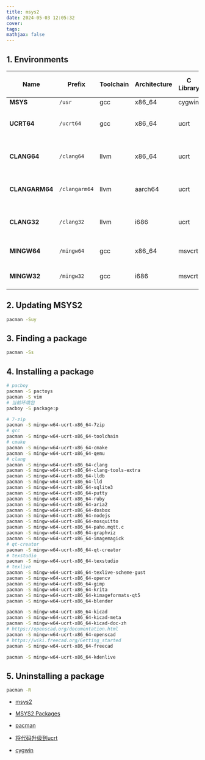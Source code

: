 ```yaml
---
title: msys2
date: 2024-05-03 12:05:32
cover: 
tags: 
mathjax: false
---
```


<!-- more -->
## 1. Environments
  
| Name           | Prefix        | Toolchain | Architecture | C Library | C++ Library | Package prefix           | pacboy Package suffix |
| -------------- | ------------- | --------- | ------------ | --------- | ----------- | ------------------------ | --------------------- |
| **MSYS**       | `/usr`        | gcc       | x86_64       | cygwin    | libstdc++   |                          |                       |
| **UCRT64**     | `/ucrt64`     | gcc       | x86_64       | ucrt      | libstdc++   | mingw-w64-ucrt-x86_64-   | u                     |
| **CLANG64**    | `/clang64`    | llvm      | x86_64       | ucrt      | libc++      | mingw-w64-clang-x86_64-  | c                     |
| **CLANGARM64** | `/clangarm64` | llvm      | aarch64      | ucrt      | libc++      | mingw-w64-clang-aarch64- | a                     |
| **CLANG32**    | `/clang32`    | llvm      | i686         | ucrt      | libc++      | mingw-w64-clang-i686-    | z                     |
| **MINGW64**    | `/mingw64`    | gcc       | x86_64       | msvcrt    | libstdc++   | mingw-w64-x86_64-        | x                     |
| **MINGW32**    | `/mingw32`    | gcc       | i686         | msvcrt    | libstdc++   | mingw-w64-i686-          | i                     |

## 2. Updating MSYS2
```sh
pacman -Suy
```

## 3. Finding a package
```sh
pacman -Ss
```

## 4. Installing a package
```sh
# pacboy
pacman -S pactoys
pacman -S vim
# 当前环境包
pacboy -S package:p

# 7-zip
pacman -S mingw-w64-ucrt-x86_64-7zip
# gcc
pacman -S mingw-w64-ucrt-x86_64-toolchain
# cmake
pacman -S mingw-w64-ucrt-x86_64-cmake
pacman -S mingw-w64-ucrt-x86_64-qemu
# clang
pacman -S mingw-w64-ucrt-x86_64-clang
pacman -S mingw-w64-ucrt-x86_64-clang-tools-extra
pacman -S mingw-w64-ucrt-x86_64-lldb
pacman -S mingw-w64-ucrt-x86_64-lld
pacman -S mingw-w64-ucrt-x86_64-sqlite3
pacman -S mingw-w64-ucrt-x86_64-putty
pacman -S mingw-w64-ucrt-x86_64-ruby
pacman -S mingw-w64-ucrt-x86_64-aria2
pacman -S mingw-w64-ucrt-x86_64-dosbox
pacman -S mingw-w64-ucrt-x86_64-nodejs
pacman -S mingw-w64-ucrt-x86_64-mosquitto
pacman -S mingw-w64-ucrt-x86_64-paho.mqtt.c
pacman -S mingw-w64-ucrt-x86_64-graphviz
pacman -S mingw-w64-ucrt-x86_64-imagemagick
# qt-creator
pacman -S mingw-w64-ucrt-x86_64-qt-creator
# texstudio
pacman -S mingw-w64-ucrt-x86_64-texstudio
# texlive
pacman -S mingw-w64-ucrt-x86_64-texlive-scheme-gust
pacman -S mingw-w64-ucrt-x86_64-opencv
pacman -S mingw-w64-ucrt-x86_64-gimp
pacman -S mingw-w64-ucrt-x86_64-krita
pacman -S mingw-w64-ucrt-x86_64-kimageformats-qt5
pacman -S mingw-w64-ucrt-x86_64-blender

pacman -S mingw-w64-ucrt-x86_64-kicad
pacman -S mingw-w64-ucrt-x86_64-kicad-meta
pacman -S mingw-w64-ucrt-x86_64-kicad-doc-zh
# https://openscad.org/documentation.html
pacman -S mingw-w64-ucrt-x86_64-openscad
# https://wiki.freecad.org/Getting_started
pacman -S mingw-w64-ucrt-x86_64-freecad

pacman -S mingw-w64-ucrt-x86_64-kdenlive
```

## 5. Uninstalling a package
```sh
pacman -R
```



- [msys2](https://www.msys2.org/)
- [MSYS2 Packages](https://packages.msys2.org/)
- [pacman](https://wiki.archlinux.org/title/Pacman)
- [将代码升级到ucrt](https://learn.microsoft.com/zh-cn/cpp/porting/upgrade-your-code-to-the-universal-crt?view=msvc-170)

- [cygwin](https://cygwin.com/index.html)